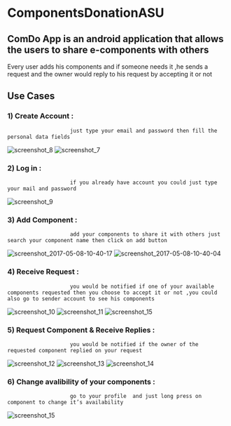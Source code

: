 # ComponentsDonationASU
## ComDo App is an android application that allows the users to share e-components with others 
Every user adds his components and if someone needs it ,he sends a request and the owner would reply to his request by accepting it or not
## Use Cases
### 1)	Create Account : 
                        just type your email and password then fill the personal data fields
![screenshot_8](https://cloud.githubusercontent.com/assets/17127687/25903298/4ec5fd06-359c-11e7-8016-83d6d192ccc8.png)
![screenshot_7](https://cloud.githubusercontent.com/assets/17127687/25903297/4ea76fda-359c-11e7-97b0-0b24958b2a8b.png)
### 2)	Log in : 
                        if you already have account you could just type your mail and password
![screenshot_9](https://cloud.githubusercontent.com/assets/17127687/25903630/4c67ab12-359d-11e7-9518-13fb9adda721.png)
### 3)	Add Component  : 
                        add your components to share it with others just search your component name then click on add button
![screenshot_2017-05-08-10-40-17](https://cloud.githubusercontent.com/assets/17127687/25903763/9e345d64-359d-11e7-98f7-4a01f54f0cdf.png)
![screenshot_2017-05-08-10-40-04](https://cloud.githubusercontent.com/assets/17127687/25903762/9e32c12a-359d-11e7-9354-741c5d454703.png)
### 4)	Receive Request   : 
                        you would be notified if one of your available components requested then you choose to accept it or not ,you could also go to sender account to see his components 
![screenshot_10](https://cloud.githubusercontent.com/assets/17127687/25903944/16476896-359e-11e7-8f75-aab2cf24d543.png)
![screenshot_11](https://cloud.githubusercontent.com/assets/17127687/25903943/15e3941a-359e-11e7-8a46-57c3a59a2120.png)
![screenshot_15](https://cloud.githubusercontent.com/assets/17127687/25903942/15e27120-359e-11e7-9306-042d88861f49.png)
### 5)	Request Component & Receive Replies :
                        you would be notified if the owner of the requested component replied on your request
![screenshot_12](https://cloud.githubusercontent.com/assets/17127687/25904117/8c7583e0-359e-11e7-83bf-1a52effee372.png)
![screenshot_13](https://cloud.githubusercontent.com/assets/17127687/25904113/8c0380e2-359e-11e7-8ad1-ff184c687183.png)
![screenshot_14](https://cloud.githubusercontent.com/assets/17127687/25904114/8c069f16-359e-11e7-9e43-0e03c97bb09f.png)
### 6)	Change avalibility of your components :
                        go to your profile  and just long press on component to change it’s availability
![screenshot_15](https://cloud.githubusercontent.com/assets/17127687/25904199/d1defc18-359e-11e7-9d6c-e3efd5348278.png)

